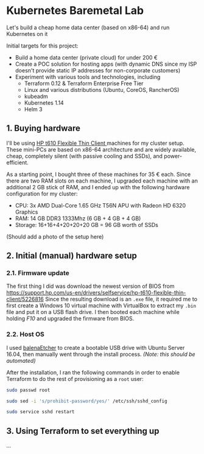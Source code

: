 # Kubernetes Baremetal Lab

Let's build a cheap home data center (based on x86-64) and run Kubernetes on it

Initial targets for this project:

- Build a home data center (private cloud) for under 200 €
- Create a POC solution for hosting apps (with dynamic DNS since my ISP doesn't provide static IP addresses for non-corporate customers)
- Experiment with various tools and technologies, including
    - Terraform 0.12 & Terraform Enterprise Free Tier
    - Linux and various distributions (Ubuntu, CoreOS, RancherOS)
    - kubeadm
    - Kubernetes 1.14
    - Helm 3

## 1. Buying hardware

I'll be using [HP t610 Flexible Thin Client ](https://support.hp.com/si-en/document/c03235347) machines for my cluster setup. These mini-PCs are based on x86-64 architecture and are widely available, cheap, completely silent (with passive cooling and SSDs), and power-efficient.

As a starting point, I bought three of these machines for 35 € each. Since there are two RAM slots on each machine, I upgraded each machine with an additional 2 GB stick of RAM, and I ended up with the following hardware configuration for my cluster:

- CPU: 3x AMD Dual-Core 1.65 GHz T56N APU with Radeon HD 6320 Graphics
- RAM: 14 GB DDR3 1333Mhz (6 GB + 4 GB + 4 GB)
- Storage: 16+16+4+20+20+20 GB = 96 GB worth of SSDs

(Should add a photo of the setup here)

## 2. Initial (manual) hardware setup

### 2.1. Firmware update

The first thing I did was download the newest version of BIOS from https://support.hp.com/us-en/drivers/selfservice/hp-t610-flexible-thin-client/5226816 Since the resulting download is an `.exe` file, it required me to first create a Windows 10 virtual machine with VirtualBox to extract my `.bin` file and put it on a USB flash drive. I then booted each machine while holding *F10* and upgraded the firmware from BIOS.

### 2.2. Host OS

I used [balenaEtcher](https://github.com/balena-io/etcher) to create a bootable USB drive with Ubuntu Server 16.04, then manually went through the install process. *(Note: this should be automated)*

After the installation, I ran the following commands in order to enable Terraform to do the rest of provisioning as a `root` user:

```sh
sudo passwd root
```
```sh
sudo sed -i 's/prohibit-password/yes/' /etc/ssh/sshd_config
```
```sh
sudo service sshd restart
```

## 3. Using Terraform to set everything up

...
